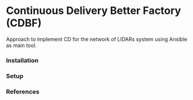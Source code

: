 # Continuous Delivery Better Factory (CDBF)

Approach to implement CD for the network of LIDARs system using Ansible as main tool.

### Installation


### Setup


### References
